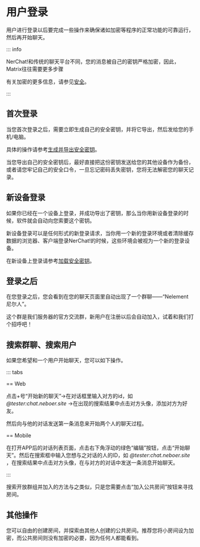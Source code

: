 # 用户登录

用户进行登录以后要完成一些操作来确保诸如加密等程序的正常功能的可靠运行，然后再开始聊天。

::: info

NerChat!和传统的聊天平台不同，您的消息被自己的密钥严格加密，因此，Matrix往往需要更多步骤

有关加密的更多信息，请参见[安全](../security/security-and-encryption)。

:::

## 首次登录

当您首次登录之后，需要立即生成自己的安全密钥，并将它导出，然后发给您的手机/电脑。

具体的操作请参考[生成并导出安全密钥](../security/secure-key/#生成并导出安全密钥)。

当您导出自己的安全密钥后，最好直接把这份密钥发送给您的其他设备作为备份，或者请您牢记自己的安全口令，一旦忘记密码丢失密钥，您将无法解密您的聊天记录。

## 新设备登录

如果你已经在一个设备上登录，并成功导出了密钥，那么当你用新设备登录的时候，软件就会自动向您索要这个密钥。

新设备登录可以是任何形式的新登录请求，当你用一个新的登录环境或者清除缓存数据的浏览器、客户端登录NerChat!的时候，这些环境会被视为一个新的登录设备。

在新设备上登录请参考[加载安全密钥](../security/secure-key/#加载安全密钥)。

## 登录之后

在您登录之后，您会看到在您的聊天页面里自动出现了一个群聊——“Nelement 尼尔人”。

这个群是我们服务器的官方交流群，新用户在注册以后会自动加入，试着和我们打个招呼吧！

## 搜索群聊、搜索用户

如果您希望和一个用户开始聊天，您可以如下操作。

::: tabs

== Web

点击+号“开始新的聊天”->在对话框里输入对方的id，如 *@tester:chat.neboer.site* ->在出现的搜索结果中点击对方头像，添加对方为好友。

然后向与他的对话发送第一条消息来开始两个人的聊天过程。

== Mobile

在打开APP后的对话列表页面，点击右下角浮动的绿色“编辑”按钮，点击“开始聊天”。然后在搜索框中输入您想与之对话的人的ID，如 *@tester:chat.neboer.site* ，在搜索结果中点击对方头像，在与对方的对话中发送一条消息开始聊天。

:::

搜索开放群组并加入的方法与之类似，只是您需要点击“加入公共房间”按钮来寻找房间。


## 其他操作

您可以自由的创建房间，并探索由其他人创建的公共房间。推荐您将小房间设为加密，而公共房间则没有加密的必要，因为任何人都能看到。
